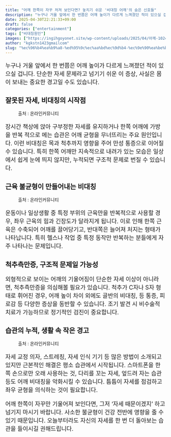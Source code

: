 ```yaml
---
title: "어깨 한쪽이 자꾸 처져 보인다면? 놓치기 쉬운 '비대칭 어깨'의 숨은 신호들"
description: "누구나 거울 앞에서 한 번쯤은 어깨 높이가 다르게 느껴졌던 적이 있으실 겁니다. 단순한 자세 문제라고 넘기기 쉬운 이 증상, 사실은 몸이 보내는 중요한 경고일 수도 있습니다."
date: 2025-04-30T22:21:33+09:00
draft: false
categories: ["entertainment"]
tags: ["비대칭원인"]
images: ["https://ingihgoyonet.site/wp-content/uploads/2025/04/아께-1024x683.jpg", "https://ingihgoyonet.site/wp-content/uploads/2025/04/비대칭어깨-1024x683.png", "https://ingihgoyonet.site/wp-content/uploads/2025/04/척추-1024x683.jpg"]
author: "kgkstn1423gmailcom"
slug: "%ec%96%b4%ea%b9%a8-%ed%95%9c%ec%aa%bd%ec%9d%b4-%ec%9e%90%ea%be%b8-%ec%b2%98%ec%a0%b8-%eb%b3%b4%ec%9d%b8%eb%8b%a4%eb%a9%b4-%eb%86%93%ec%b9%98%ea%b8%b0-%ec%89%ac%ec%9a%b4-%eb%b9%84%eb%8c%80%ec%b9%ad"
---
```


<p style="font-size:18px">누구나 거울 앞에서 한 번쯤은 어깨 높이가 다르게 느껴졌던 적이 있으실 겁니다. 단순한 자세 문제라고 넘기기 쉬운 이 증상, 사실은 몸이 보내는 중요한 경고일 수도 있습니다.</p> <h2 >잘못된 자세, 비대칭의 시작점</h2> <figure ><img src="https://ingihgoyonet.site/wp-content/uploads/2025/04/아께-1024x683.jpg" alt="" style="aspect-ratio:16/9;object-fit:cover"/><figcaption >출처 : 온라인커뮤니티</figcaption></figure> <p style="font-size:18px">장시간 책상에 앉아 구부정한 자세를 유지하거나 한쪽 어깨에 가방을 반복 적으로 메는 습관은 어깨 균형을 무너뜨리는 주요 원인입니다. 이런 비대칭은 목과 척추까지 영향을 주어 만성 통증으로 이어질 수 있습니다. 특히 한쪽 어깨만 지속적으로 내려가 있는 모습은 일상에서 쉽게 눈에 띄지 않지만, 누적되면 구조적 문제로 번질 수 있습니다.</p> <h2 >근육 불균형이 만들어내는 비대칭</h2> <figure ><img src="https://ingihgoyonet.site/wp-content/uploads/2025/04/비대칭어깨-1024x683.png" alt="" style="aspect-ratio:16/9;object-fit:cover"/><figcaption >출처 : 온라인커뮤니티</figcaption></figure> <p style="font-size:18px">운동이나 일상생활 중 특정 부위의 근육만을 반복적으로 사용할 경우, 좌우 근육의 힘과 긴장도가 달라지게 됩니다. 이로 인해 한쪽 근육은 수축되어 어깨를 끌어당기고, 반대쪽은 늘어져 처지는 형태가 나타납니다. 특히 헬스나 작업 중 특정 동작만 반복하는 분들에게 자주 나타나는 문제입니다.</p> <h2 >척추측만증, 구조적 문제일 가능성</h2> <p style="font-size:18px">외형적으로 보이는 어깨의 기울어짐이 단순한 자세 이상이 아니라면, 척추측만증을 의심해볼 필요가 있습니다. 척추가 C자나 S자 형태로 휘어진 경우, 어깨 높이 차이 외에도 골반의 비대칭, 등 통증, 피로감 등 다양한 증상을 동반할 수 있습니다. 조기 발견 시 비수술적 치료가 가능하므로 정기적인 검진이 중요합니다.</p> <h2 >습관의 누적, 생활 속 작은 경고</h2> <figure ><img src="https://ingihgoyonet.site/wp-content/uploads/2025/04/척추-1024x683.jpg" alt="" style="aspect-ratio:16/9;object-fit:cover"/><figcaption >출처 : 온라인커뮤니티</figcaption></figure> <p style="font-size:18px">자세 교정 의자, 스트레칭, 자세 인식 기기 등 많은 방법이 소개되고 있지만 근본적인 해결은 평소 습관에서 시작됩니다. 스마트폰을 한쪽 손으로만 오래 사용하는 것, 다리를 꼬는 자세, 엎드려 자는 습관 등도 어깨 비대칭을 악화시킬 수 있습니다. 틈틈이 자세를 점검하고 좌우 균형을 의식하는 것이 필요합니다.</p> <p style="font-size:18px">어깨 한쪽이 자꾸만 기울어져 보인다면, 그저 ‘자세 때문이겠지’ 하고 넘기지 마시기 바랍니다. 사소한 불균형이 건강 전반에 영향을 줄 수 있기 때문입니다. 오늘부터라도 자신의 자세를 한 번 더 돌아보는 습관을 들이시길 권해드립니다.</p>